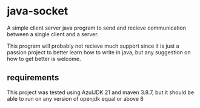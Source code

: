 # java-socket
A simple client server java program to send and recieve communication between a single client and a server.

This program will probably not recieve much support since it is just a passion project to better learn how to write in
java, but any suggestion on how to get better is welcome.

## requirements
This project was tested using AzulJDK 21 and maven 3.8.7, but it should be able to run on any version of openjdk equal or above 8 
